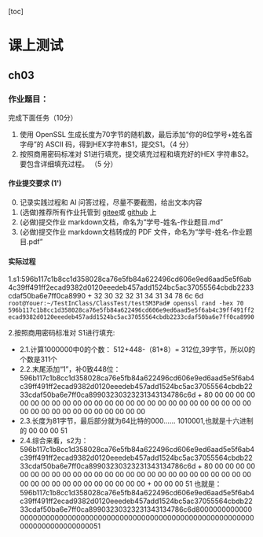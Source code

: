 [toc]

# 课上测试

## ch03

### 作业题目：

完成下面任务（10分）

1. 使用 OpenSSL 生成长度为70字节的随机数，最后添加“你的8位学号+姓名首字母”的 ASCII 码，得到HEX字符串S1，提交S1。（4 分）
2. 按照商用密码标准对 S1进行填充，提交填充过程和填充好的HEX 字符串S2。要包含详细填充过程。 （5 分）

#### 作业提交要求 (1')

0. 记录实践过程和 AI 问答过程，尽量不要截图，给出文本内容
1. (选做)推荐所有作业托管到 [gitee](https://gitee.com/)或 [github](https://github.com/) 上
2. (必做)提交作业 markdown文档，命名为“学号-姓名-作业题目.md”
3. (必做)提交作业 markdown文档转成的 PDF 文件，命名为“学号-姓名-作业题目.pdf”

#### 实际过程

1.s1:596b117c1b8cc1d358028ca76e5fb84a622496cd606e9ed6aad5e5f6ab4c39ff491ff2ecad9382d0120eeedeb457add1524bc5ac37055564cbdb2233cdaf50ba6e7ff0ca8990 + 32 30 32 32 31 34 31 34 78 6c 6d
    ``    root@Youer:~/TestInClass/ClassTest/testSM3Pad# openssl rand -hex 70     596b117c1b8cc1d358028ca76e5fb84a622496cd606e9ed6aad5e5f6ab4c39ff491ff2ecad9382d0120eeedeb457add1524bc5ac37055564cbdb2233cdaf50ba6e7ff0ca8990    ``

2.按照商用密码标准对 S1进行填充:

- 2.1.计算1000000中0的个数： 512+448-（81*8）= 312位,39字节，所以0的个数是311个
- 2.2.末尾添加“1”，补0致448位：
596b117c1b8cc1d358028ca76e5fb84a622496cd606e9ed6aad5e5f6ab4c39ff491ff2ecad9382d0120eeedeb457add1524bc5ac37055564cbdb2233cdaf50ba6e7ff0ca89903230323231343134786c6d + 80 00 00 00 00 00 00 00 00 00 00 00 00 00 00 00 00 00 00 00 00 00 00 00 00 00 00 00 00 00 00 00 00 00 00 00 00 00 00
- 2.3.长度为81字节，最后部分就为64比特的000…… 1010001,也就是十六进制的 00 00 00 51
- 2.4.综合来看，s2为： 596b117c1b8cc1d358028ca76e5fb84a622496cd606e9ed6aad5e5f6ab4c39ff491ff2ecad9382d0120eeedeb457add1524bc5ac37055564cbdb2233cdaf50ba6e7ff0ca89903230323231343134786c6d + 80  00 00 00 00 00 00 00 00 00 00 00 00 00 00 00 00 00 00 00 00 00 00 00 00 00 00 00 00 00 00 00 00 00 00 00 00 00 00  + 00 00 00 51 也就是：596b117c1b8cc1d358028ca76e5fb84a622496cd606e9ed6aad5e5f6ab4c39ff491ff2ecad9382d0120eeedeb457add1524bc5ac37055564cbdb2233cdaf50ba6e7ff0ca89903230323231343134786c6d80000000000000000000000000000000000000000000000000000000000000000000000000000000000051

